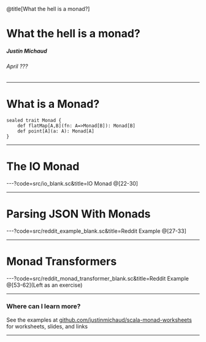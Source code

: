 @title[What the hell is a monad?]

# What the hell is a monad?
##### Justin Michaud
###### April ???

---

# What is a Monad?
```
sealed trait Monad {
    def flatMap[A,B](fn: A=>Monad[B]): Monad[B]
    def point[A](a: A): Monad[A]
}
```

---

# The IO Monad

---?code=src/io_blank.sc&title=IO Monad
@[22-30]

---

# Parsing JSON With Monads

---?code=src/reddit_example_blank.sc&title=Reddit Example
@[27-33]

---

# Monad Transformers

---?code=src/reddit_monad_transformer_blank.sc&title=Reddit Example
@[53-62](Left as an exercise)

---

### Where can I learn more?
See the examples at [github.com/justinmichaud/scala-monad-worksheets](https://github.com/justinmichaud/scala-monad-worksheets) for
worksheets, slides, and links

---